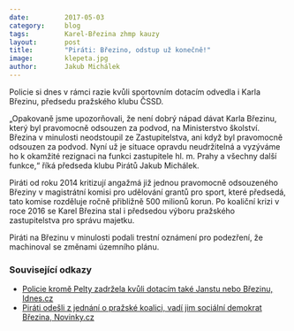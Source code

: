 ```yaml
---
date:         2017-05-03
category:     blog
tags:         Karel-Březina zhmp kauzy
layout:       post
title:        "Piráti: Březino, odstup už konečně!" 
image:        klepeta.jpg
author:       Jakub Michálek
---
```


Policie si dnes v rámci razie kvůli sportovním dotacím odvedla i Karla Březinu, předsedu pražského klubu ČSSD. 

„Opakovaně jsme upozorňovali, že není dobrý nápad dávat Karla Březinu, který byl pravomocně odsouzen za podvod, na Ministerstvo školství. Březina v minulosti neodstoupil ze Zastupitelstva, ani když byl pravomocně odsouzen za podvod. Nyní už je situace opravdu neudržitelná a vyzýváme ho k okamžité rezignaci na funkci zastupitele hl. m. Prahy a všechny další funkce,“ říká předseda klubu Pirátů Jakub Michálek. 

Piráti od roku 2014 kritizují angažmá již jednou pravomocně odsouzeného Březiny v magistrátní komisi pro udělování grantů pro sport, které předsedá, tato komise rozděluje ročně přibližně 500 milionů korun. Po koaliční krizi v roce 2016 se Karel Březina stal i předsedou výboru pražského zastupitelstva pro správu majetku. 

Piráti na Březinu v minulosti podali trestní oznámení pro podezření, že machinoval se změnami územního plánu. 

### Související odkazy

* [Policie kromě Pelty zadržela kvůli dotacím také Janstu nebo Březinu, Idnes.cz](http://zpravy.idnes.cz/policie-fotbalove-asociace-ceske-republiky-ministerstvo-skolstvi-miroslav-pelta-miroslav-jansta-iof-/domaci.aspx?c=A170503_124845_domaci_fer)
* [Piráti odešli z jednání o pražské koalici, vadí jim sociální demokrat Březina, Novinky.cz](https://www.novinky.cz/domaci/392268-pirati-odesli-z-jednani-o-prazske-koalici-vadi-jim-socialni-demokrat-brezina.html)

